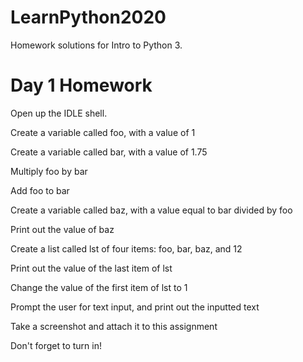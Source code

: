 # LearnPython2020
Homework solutions for Intro to Python 3.

# Day 1 Homework
Open up the IDLE shell.

Create a variable called foo, with a value of 1

Create a variable called bar, with a value of 1.75

Multiply foo by bar

Add foo to bar

Create a variable called baz, with a value equal to bar divided by foo

Print out the value of baz

Create a list called lst of four items: foo, bar, baz, and 12

Print out the value of the last item of lst

Change the value of the first item of lst to 1

Prompt the user for text input, and print out the inputted text

Take a screenshot and attach it to this assignment

Don't forget to turn in!
